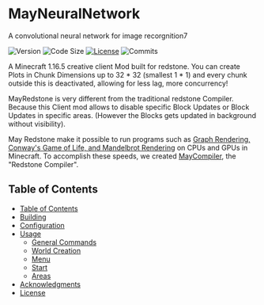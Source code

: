 # MayNeuralNetwork
A convolutional neural network for image recorgnition7

![Version](https://img.shields.io/github/manifest-json/v/maystudios/MayRedstone?color=criti) ![Code Size](https://img.shields.io/github/languages/code-size/maystudios/MayRedstone?color=blue) [![License](https://img.shields.io/github/license/maystudios/MayRedstone?color=orange)](https://www.apache.org/licenses/LICENSE-2.0) ![Commits](https://img.shields.io/github/commit-activity/m/maystudios/MayRedstone?color=blue) 

A Minecraft 1.16.5 creative client Mod built for redstone. You can create Plots in Chunk Dimensions up to 32 * 32 (smallest 1 * 1) and every chunk outside this is deactivated, allowing for less lag, more concurrency!

MayRedstone is very different from the traditional redstone Compiler. Because this Client mod allows to disable specific Block Updates or Block Updates in specific areas. (However the Blocks gets updated in background without visibility).

May Redstone make it possible to run programs such as [Graph Rendering, Conway's Game of Life, and Mandelbrot Rendering](https://www.youtube.com/watch?v=FDiapbD0Xfg) on CPUs and GPUs in Minecraft. To accomplish these speeds, we created [MayCompiler](docs/Compiler/Redstone/MayCompiler.md), the "Redstone Compiler".

## Table of Contents

- [Table of Contents](#table-of-contents)
- [Building](#building)
- [Configuration](#configuration)
- [Usage](#usage)
   - [General Commands](#general-commands)
   - [World Creation](#world-creation)
   - [Menu](#menu)
   - [Start](#start)
   - [Areas](#areas)
- [Acknowledgments](#acknowledgments)
- [License](#license)
